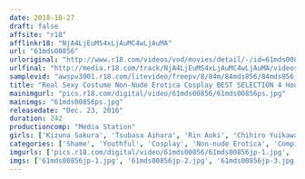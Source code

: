 ```yaml
---
date: 2018-10-27
draft: false
affsite: "r18"
afflinkr18: "NjA4LjEuMS4xLjAuMC4wLjAuMA"
url: "61mds00856"
urloriginal: "http://www.r18.com/videos/vod/movies/detail/-/id=61mds00856"
urlfinal: "http://media.r18.com/track/NjA4LjEuMS4xLjAuMC4wLjAuMA/videos/vod/movies/detail/-/id=61mds00856"
samplevid: "awspv3001.r18.com/litevideo/freepv/8/84m/84mds856/84mds856_dmb_w.mp4"
title: "Real Sexy Costume Non-Nude Erotica Cosplay BEST SELECTION 4 Hour Special featuring Kizuna Sakura, Rena Aoi, Rin Aoki, Tsubasa Aihara, and Chihiro Yuikawa. An Iiniku Ushijima Production"
mainimgurl: "pics.r18.com/digital/video/61mds00856/61mds00856ps.jpg"
mainimgs: "61mds00856ps.jpg"
releasedate: "Dec. 23, 2016"
duration: 242
productioncomp: "Media Station"
girls: ['Kizuna Sakura', 'Tsubasa Aihara', 'Rin Aoki', 'Chihiro Yuikawa', 'Rena Aoi']
categories: ['Shame', 'Youthful', 'Cosplay', 'Non-nude Erotica', 'Compilation', 'Over 4 Hours', 'Hi-Def']
imgurls: ['pics.r18.com/digital/video/61mds00856/61mds00856jp-1.jpg', 'pics.r18.com/digital/video/61mds00856/61mds00856jp-2.jpg', 'pics.r18.com/digital/video/61mds00856/61mds00856jp-3.jpg', 'pics.r18.com/digital/video/61mds00856/61mds00856jp-4.jpg', 'pics.r18.com/digital/video/61mds00856/61mds00856jp-5.jpg', 'pics.r18.com/digital/video/61mds00856/61mds00856jp-6.jpg', 'pics.r18.com/digital/video/61mds00856/61mds00856jp-7.jpg', 'pics.r18.com/digital/video/61mds00856/61mds00856jp-8.jpg', 'pics.r18.com/digital/video/61mds00856/61mds00856jp-9.jpg', 'pics.r18.com/digital/video/61mds00856/61mds00856jp-10.jpg', 'pics.r18.com/digital/video/61mds00856/61mds00856jp-11.jpg', 'pics.r18.com/digital/video/61mds00856/61mds00856jp-12.jpg', 'pics.r18.com/digital/video/61mds00856/61mds00856jp-13.jpg', 'pics.r18.com/digital/video/61mds00856/61mds00856jp-14.jpg', 'pics.r18.com/digital/video/61mds00856/61mds00856jp-15.jpg', 'pics.r18.com/digital/video/61mds00856/61mds00856jp-16.jpg', 'pics.r18.com/digital/video/61mds00856/61mds00856jp-17.jpg', 'pics.r18.com/digital/video/61mds00856/61mds00856jp-18.jpg', 'pics.r18.com/digital/video/61mds00856/61mds00856jp-19.jpg', 'pics.r18.com/digital/video/61mds00856/61mds00856jp-20.jpg']
imgs: ['61mds00856jp-1.jpg', '61mds00856jp-2.jpg', '61mds00856jp-3.jpg', '61mds00856jp-4.jpg', '61mds00856jp-5.jpg', '61mds00856jp-6.jpg', '61mds00856jp-7.jpg', '61mds00856jp-8.jpg', '61mds00856jp-9.jpg', '61mds00856jp-10.jpg', '61mds00856jp-11.jpg', '61mds00856jp-12.jpg', '61mds00856jp-13.jpg', '61mds00856jp-14.jpg', '61mds00856jp-15.jpg', '61mds00856jp-16.jpg', '61mds00856jp-17.jpg', '61mds00856jp-18.jpg', '61mds00856jp-19.jpg', '61mds00856jp-20.jpg']
---
```

